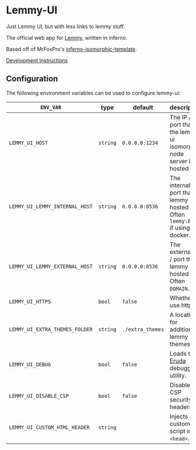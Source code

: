 # Lemmy-UI

Just Lemmy UI, but with less links to lemmy stuff.

The official web app for [Lemmy](https://github.com/LemmyNet/lemmy), written in inferno.

Based off of MrFoxPro's [inferno-isomorphic-template](https://github.com/MrFoxPro/inferno-isomorphic-template).

[Development Instructions](https://join-lemmy.org/docs/contributors/01-overview.html)

## Configuration

The following environment variables can be used to configure lemmy-ui:

| `ENV_VAR`                        | type     | default          | description                                                                         |
|----------------------------------|----------|------------------|-------------------------------------------------------------------------------------|
| `LEMMY_UI_HOST`                  | `string` | `0.0.0.0:1234`   | The IP / port that the lemmy-ui isomorphic node server is hosted at.                |
| `LEMMY_UI_LEMMY_INTERNAL_HOST`   | `string` | `0.0.0.0:8536`   | The internal IP / port that lemmy is hosted at. Often `lemmy:8536` if using docker. |
| `LEMMY_UI_LEMMY_EXTERNAL_HOST`   | `string` | `0.0.0.0:8536`   | The external IP / port that lemmy is hosted at. Often `DOMAIN.TLD`.                 |
| `LEMMY_UI_HTTPS`                 | `bool`   | `false`          | Whether to use https.                                                               |
| `LEMMY_UI_EXTRA_THEMES_FOLDER`   | `string` | `./extra_themes` | A location for additional lemmy css themes.                                         |
| `LEMMY_UI_DEBUG`                 | `bool`   | `false`          | Loads the [Eruda](https://github.com/liriliri/eruda) debugging utility.             |
| `LEMMY_UI_DISABLE_CSP`           | `bool`   | `false`          | Disables CSP security headers                                                       |
| `LEMMY_UI_CUSTOM_HTML_HEADER`    | `string` |                  | Injects a custom script into `<head>`.                                              |
